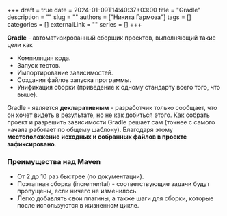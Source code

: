 +++ 
draft = true
date = 2024-01-09T14:40:37+03:00
title = "Gradle"
description = ""
slug = ""
authors = ["Никита Гармоза"]
tags = []
categories = []
externalLink = ""
series = []
+++

**Gradle** - автоматизированный сборщик проектов, выполняющий такие цели как

- Компиляция кода.
- Запуск тестов.
- Импортирование зависимостей.
- Создания файлов запуска программы.
- Унификация сборки (приведение к одному стандарту всего того, что выше).

Gradle - является **декларативным** - разработчик только сообщает, что он хочет видеть в результате, но не как добиться этого. Как собрать проект и разрешить зависимости Gradle решает сам (точнее с самого начала работает по общему шаблону). Благодаря этому **местоположение исходных и собранных файлов в проекте зафиксировано**.

### Преимущества над Maven

- От 2 до 10 раз быстрее (по документации).
- Поэтапная сборка (incremental) - соответствующие задачи будут пропущены, если ничего не изменилось.
- Легко добавлять свои плагины, а также шаги для сборки, которые после используются в жизненном цикле.
